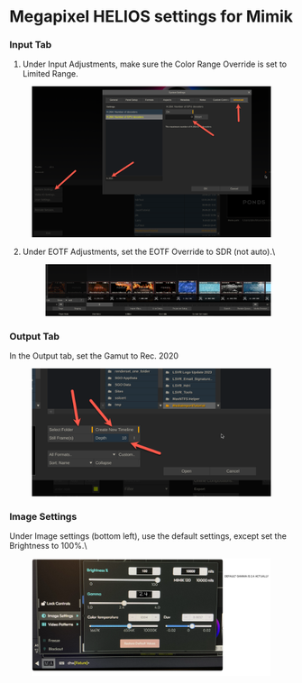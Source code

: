 # Megapixel HELIOS settings for Mimik

### Input Tab

1. Under Input Adjustments, make sure the Color Range Override is set to Limited Range.

<figure><img src="../../.gitbook/assets/image.png" alt=""><figcaption></figcaption></figure>

2.  Under EOTF Adjustments, set the EOTF Override to SDR (not auto).\


    <figure><img src="../../.gitbook/assets/image (3).png" alt=""><figcaption></figcaption></figure>



### Output Tab

In the Output tab, set the Gamut to Rec. 2020

<figure><img src="../../.gitbook/assets/image (4).png" alt=""><figcaption></figcaption></figure>

### Image Settings

Under Image settings (bottom left), use the default settings, except set the Brightness to 100%.\


<figure><img src="../../.gitbook/assets/image (6).png" alt=""><figcaption></figcaption></figure>
